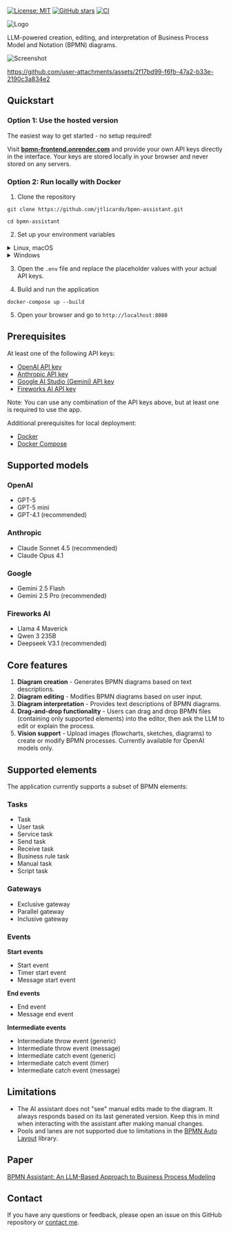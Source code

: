 [![License: MIT](https://img.shields.io/badge/License-MIT-green.svg)](LICENSE)
[![GitHub stars](https://img.shields.io/github/stars/jtlicardo/bpmn-assistant?style=social)](https://github.com/jtlicardo/bpmn-assistant/stargazers)
[![CI](https://github.com/jtlicardo/bpmn-assistant/actions/workflows/ci.yml/badge.svg)](https://github.com/jtlicardo/bpmn-assistant/actions/workflows/ci.yml)


![Logo](assets/bpmn_assistant_logo.png)

LLM-powered creation, editing, and interpretation of Business Process Model and Notation (BPMN) diagrams.

![Screenshot](assets/screenshot_1.png)

https://github.com/user-attachments/assets/2f17bd99-f6fb-47a2-b33e-2190c3a834e2

## Quickstart

### Option 1: Use the hosted version

The easiest way to get started - no setup required!

Visit **[bpmn-frontend.onrender.com](https://bpmn-frontend.onrender.com)** and provide your own API keys directly in the interface. Your keys are stored locally in your browser and never stored on any servers.

### Option 2: Run locally with Docker

1. Clone the repository

```
git clone https://github.com/jtlicardo/bpmn-assistant.git
```

```
cd bpmn-assistant
```

2. Set up your environment variables

<details>
<summary>Linux, macOS</summary>

```
cd src/bpmn_assistant
```

```
cp .env.example .env
```

</details>

<details>
<summary>Windows</summary>

```
cd src\bpmn_assistant
```

```
copy .env.example .env
```

</details>

3. Open the `.env` file and replace the placeholder values with your actual API keys.

4. Build and run the application

```
docker-compose up --build
```

5. Open your browser and go to `http://localhost:8080`

## Prerequisites

At least one of the following API keys:
- [OpenAI API key](https://platform.openai.com/docs/quickstart)
- [Anthropic API key](https://console.anthropic.com/)
- [Google AI Studio (Gemini) API key](https://aistudio.google.com/app/apikey)
- [Fireworks AI API key](https://docs.fireworks.ai/getting-started/quickstart)

Note: You can use any combination of the API keys above, but at least one is required to use the app.

Additional prerequisites for local deployment:
- [Docker](https://docs.docker.com/get-docker/)
- [Docker Compose](https://docs.docker.com/compose/install/)

## Supported models

### OpenAI

* GPT-5
* GPT-5 mini
* GPT-4.1 (recommended)

### Anthropic

* Claude Sonnet 4.5 (recommended)
* Claude Opus 4.1

### Google

* Gemini 2.5 Flash
* Gemini 2.5 Pro (recommended)

### Fireworks AI

* Llama 4 Maverick
* Qwen 3 235B
* Deepseek V3.1 (recommended)

## Core features

1. **Diagram creation** - Generates BPMN diagrams based on text descriptions.
2. **Diagram editing** - Modifies BPMN diagrams based on user input.
3. **Diagram interpretation** - Provides text descriptions of BPMN diagrams.
4. **Drag-and-drop functionality** - Users can drag and drop BPMN files (containing only supported elements) into the
   editor, then ask the LLM to edit or explain the process.
5. **Vision support** - Upload images (flowcharts, sketches, diagrams) to create or modify BPMN processes. Currently available for OpenAI models only.

## Supported elements

The application currently supports a subset of BPMN elements:

### Tasks
* Task
* User task
* Service task
* Send task
* Receive task
* Business rule task
* Manual task
* Script task

### Gateways
* Exclusive gateway
* Parallel gateway
* Inclusive gateway

### Events
**Start events**
* Start event
* Timer start event
* Message start event

**End events**
* End event
* Message end event

**Intermediate events**
* Intermediate throw event (generic)
* Intermediate throw event (message)
* Intermediate catch event (generic)
* Intermediate catch event (timer)
* Intermediate catch event (message)

## Limitations

* The AI assistant does not "see" manual edits made to the diagram. It always responds based on its last generated
  version. Keep this in mind when interacting with the assistant after making manual changes.
* Pools and lanes are not supported due to limitations in the [BPMN Auto Layout](https://github.com/bpmn-io/bpmn-auto-layout) library.

## Paper

[BPMN Assistant: An LLM-Based Approach to Business Process Modeling](https://arxiv.org/abs/2509.24592)

## Contact

If you have any questions or feedback, please open an issue on this GitHub repository or [contact me](https://jtlicardo.com/).
